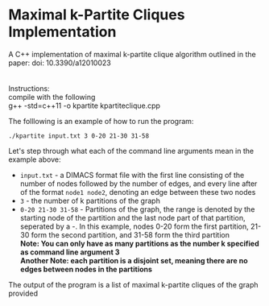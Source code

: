 # Maximal k-Partite Cliques Implementation
A C++ implementation of maximal k-partite clique algorithm outlined in the paper:  doi: 10.3390/a12010023
<br /><br /><br />
Instructions: <br />
compile with the following <br />
g++ -std=c++11 -o kpartite kpartiteclique.cpp

The folllowing is an example of how to run the program:
```
./kpartite input.txt 3 0-20 21-30 31-58
```
Let's step through what each of the command line arguments mean in the example above:
* `input.txt` - a DIMACS format file with the first line consisting of the number of nodes followed by the number of edges, and every line after of the format `node1 node2`, denoting an edge between these two nodes <br />
* `3` - the number of k partitions of the graph <br />
* `0-20 21-30 31-58` - Partitions of the graph, the range is denoted by the starting node of the partition and the last node part of that partition, seperated by a -. In this example, nodes 0-20 form the first partition, 21-30 form the second partition, and 31-58 form the third partition <br />
**Note: You can only have as many partitions as the number k specified as command line argument 3** <br />
**Another Note: each partition is a disjoint set, meaning there are no edges between nodes in the partitions** <br />

The output of the program is a list of maximal k-partite cliques of the graph provided
